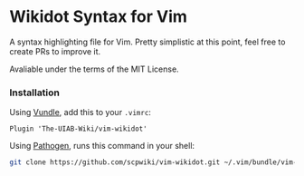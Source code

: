 # Wikidot Syntax for Vim

A syntax highlighting file for Vim. Pretty simplistic at this point, feel free to create PRs to improve it.

Avaliable under the terms of the MIT License.

### Installation

Using [Vundle](https://github.com/gmarik/vundle), add this to your `.vimrc`:

```vim
Plugin 'The-UIAB-Wiki/vim-wikidot'
```

Using [Pathogen](https://github.com/tpope/vim-pathogen), runs this command in your shell:

```sh
git clone https://github.com/scpwiki/vim-wikidot.git ~/.vim/bundle/vim-wikidot
```

